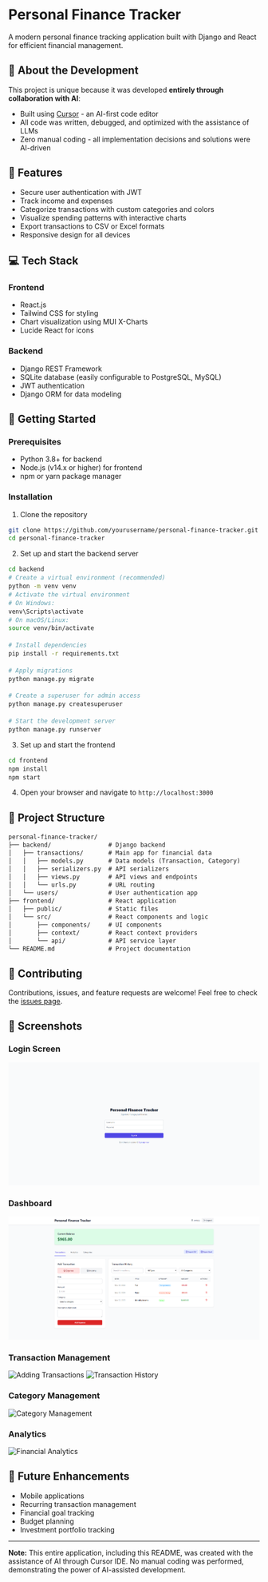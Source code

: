 # Personal Finance Tracker

A modern personal finance tracking application built with Django and React for efficient financial management.

## 🤖 About the Development

This project is unique because it was developed **entirely through collaboration with AI**:

- Built using [Cursor](https://cursor.sh/) - an AI-first code editor
- All code was written, debugged, and optimized with the assistance of LLMs
- Zero manual coding - all implementation decisions and solutions were AI-driven

## 🚀 Features

- Secure user authentication with JWT
- Track income and expenses
- Categorize transactions with custom categories and colors
- Visualize spending patterns with interactive charts
- Export transactions to CSV or Excel formats
- Responsive design for all devices

## 💻 Tech Stack

### Frontend
- React.js
- Tailwind CSS for styling
- Chart visualization using MUI X-Charts
- Lucide React for icons

### Backend
- Django REST Framework
- SQLite database (easily configurable to PostgreSQL, MySQL)
- JWT authentication
- Django ORM for data modeling

## 🏁 Getting Started

### Prerequisites
- Python 3.8+ for backend
- Node.js (v14.x or higher) for frontend
- npm or yarn package manager

### Installation

1. Clone the repository
```bash
git clone https://github.com/yourusername/personal-finance-tracker.git
cd personal-finance-tracker
```

2. Set up and start the backend server
```bash
cd backend
# Create a virtual environment (recommended)
python -m venv venv
# Activate the virtual environment
# On Windows:
venv\Scripts\activate
# On macOS/Linux:
source venv/bin/activate

# Install dependencies
pip install -r requirements.txt

# Apply migrations
python manage.py migrate

# Create a superuser for admin access
python manage.py createsuperuser

# Start the development server
python manage.py runserver
```

3. Set up and start the frontend
```bash
cd frontend
npm install
npm start
```

4. Open your browser and navigate to `http://localhost:3000`

## 📝 Project Structure

```
personal-finance-tracker/
├── backend/                # Django backend
│   ├── transactions/       # Main app for financial data
│   │   ├── models.py       # Data models (Transaction, Category)
│   │   ├── serializers.py  # API serializers
│   │   ├── views.py        # API views and endpoints
│   │   └── urls.py         # URL routing
│   └── users/              # User authentication app
├── frontend/               # React application
│   ├── public/             # Static files
│   └── src/                # React components and logic
│       ├── components/     # UI components
│       ├── context/        # React context providers
│       └── api/            # API service layer
└── README.md               # Project documentation
```

## 🤝 Contributing

Contributions, issues, and feature requests are welcome! Feel free to check the [issues page](https://github.com/yourusername/personal-finance-tracker/issues).

## 📸 Screenshots

### Login Screen
![Login Screen](assets/images/login-screen.png)

### Dashboard
![Dashboard Overview](assets/images/dashboard-overview.png)

### Transaction Management
![Adding Transactions](assets/images/add-transaction.png)
![Transaction History](assets/images/transaction-list.png)

### Category Management
![Category Management](assets/images/category-management.png)

### Analytics
![Financial Analytics](assets/images/charts-analytics.png)

## 🔮 Future Enhancements

- Mobile applications
- Recurring transaction management
- Financial goal tracking
- Budget planning
- Investment portfolio tracking

---

**Note:** This entire application, including this README, was created with the assistance of AI through Cursor IDE. No manual coding was performed, demonstrating the power of AI-assisted development. 